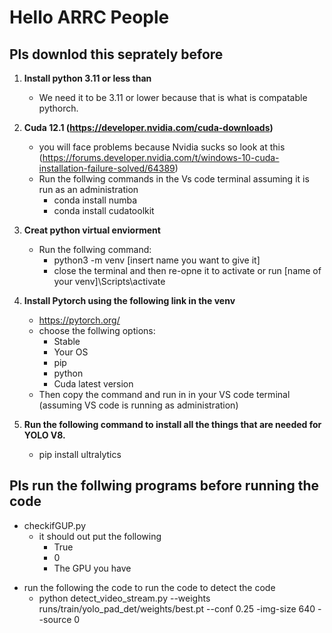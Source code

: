 # Hello ARRC People

## Pls downlod this seprately before

1) **Install python 3.11 or less than**
   * We need it to be 3.11 or lower because that is what is compatable pythorch.

2) **Cuda 12.1 (https://developer.nvidia.com/cuda-downloads)**

   * you will face problems because Nvidia sucks so look at this (https://forums.developer.nvidia.com/t/windows-10-cuda-installation-failure-solved/64389)
   * Run the follwing commands in the Vs code terminal assuming it is run as an administration
     * conda install numba
     * conda install cudatoolkit

3) **Creat python virtual enviorment**
   * Run the follwing command:
     * python3 -m venv [insert name you want to give it]
     * close the terminal and then re-opne it to activate or run [name of your venv]\Scripts\activate
  
4) **Install Pytorch using the following link in the venv**
    * https://pytorch.org/
    * choose the follwing options:
      * Stable
      * Your OS
      * pip
      * python
      * Cuda latest version
    * Then copy the command and run in in your VS code terminal (assuming VS code is running as administration)

5) **Run the following command to install all the things that are needed for YOLO V8.**
   * pip install ultralytics


## Pls run the follwing programs before running the code

* checkifGUP.py
  * it should out put the following
    * True
    * 0
    * The GPU you have

- run the following the code to run the code to detect the code
  - python detect_video_stream.py --weights runs/train/yolo_pad_det/weights/best.pt --conf 0.25 -img-size 640 --source 0